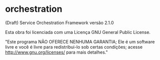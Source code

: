 orchestration
=============

(Draft) Service Orchestration Framework versão 2.1.0

Esta obra foi licenciada com uma Licença GNU General Public License.

"Este programa NÃO OFERECE NENHUMA GARANTIA; Ele é um software livre e você é livre 
para redistribui-lo sob certas condições; acesse http://www.gnu.org/licenses/ para mais detalhes."
